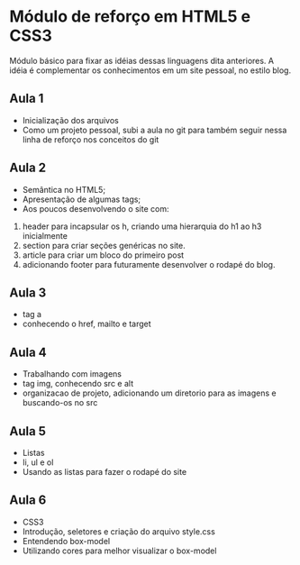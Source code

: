 # Módulo de reforço em HTML5 e CSS3

Módulo básico para fixar as idéias dessas linguagens dita anteriores.
A idéia é complementar os conhecimentos em um site pessoal, no estilo blog.

## Aula 1

- Inicialização dos arquivos
- Como um projeto pessoal, subi a aula no git para também seguir nessa linha de reforço nos conceitos do git

## Aula 2

- Semântica no HTML5;
- Apresentação de algumas tags;
- Aos poucos desenvolvendo o site com: 
1. header para incapsular os h, criando uma hierarquia do h1 ao h3 inicialmente
2. section para criar seções genéricas no site.
3. article para criar um bloco do primeiro post
4. adicionando footer para futuramente desenvolver o rodapé do blog.

## Aula 3

- tag a
- conhecendo o href, mailto e target

## Aula 4

- Trabalhando com imagens
- tag img, conhecendo src e alt
- organizacao de projeto, adicionando um diretorio para as imagens e buscando-os no src

## Aula 5

- Listas
- li, ul e ol
- Usando as listas para fazer o rodapé do site

## Aula 6

- CSS3
- Introdução, seletores e criação do arquivo style.css
- Entendendo box-model
- Utilizando cores para melhor visualizar o box-model